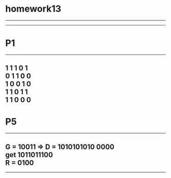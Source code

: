 #  homework13
---
---
#  P1
---
1 1 1 0 1  
0 1 1 0 0  
1 0 0 1 0  
1 1 0 1 1  
1 1 0 0 0
---
#  P5
---
G = 10011 => D = 1010101010 0000  
get 1011011100  
R = 0100
---
---
